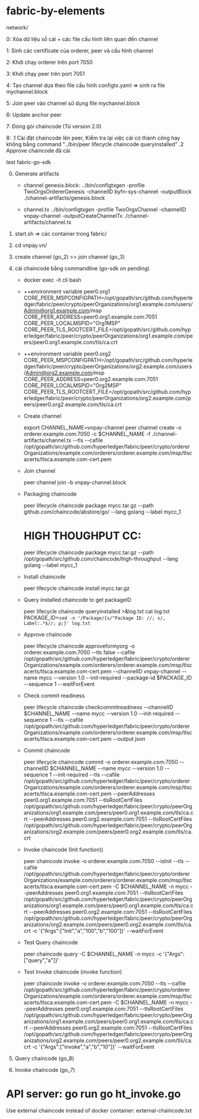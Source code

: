 # fabric-by-elements

network/

0: Xóa dữ liệu sổ cái + các file cấu hình liên quan đến channel

1: Sinh các certificate của orderer, peer và cấu hình channel

2: Khởi chạy orderer trên port 7050

3: Khởi chạy peer trên port 7051

4: Tạo channel dựa theo file cấu hình configtx.yaml => sinh ra file mychannel.block

5: Join peer vào channel sử dụng file mychannel.block

6: Update anchor peer

7: Đóng gói chaincode (Từ version 2.0)

8:  .1 Cài đặt chaincode lên peer, Kiểm tra lại việc cài có thành công hay không bằng command "../bin/peer lifecycle chaincode queryinstalled"
    .2 Approve chaincode đã cài


test fabric-go-sdk

0. Generate artifacts
    - channel genesis.block:
		../bin/configtxgen -profile TwoOrgsOrdererGenesis -channelID byfn-sys-channel -outputBlock ./channel-artifacts/genesis.block
    
    - channel.tx
        ../bin/configtxgen -profile TwoOrgsChannel -channelID vnpay-channel -outputCreateChannelTx ./channel-artifacts/channel.tx

1. start.sh => các container trong fabric/

2. cd vnpay.vn/

3. create channel (go_2) >> join channel (go_3)

4. cài chaincode bằng commandline (go-sdk on pending)
    
    - docker exec -it cli bash

    + ++environment variable peer0.org1
    CORE_PEER_MSPCONFIGPATH=/opt/gopath/src/github.com/hyperledger/fabric/peer/crypto/peerOrganizations/org1.example.com/users/Admin@org1.example.com/msp
    CORE_PEER_ADDRESS=peer0.org1.example.com:7051
    CORE_PEER_LOCALMSPID="Org1MSP"
    CORE_PEER_TLS_ROOTCERT_FILE=/opt/gopath/src/github.com/hyperledger/fabric/peer/crypto/peerOrganizations/org1.example.com/peers/peer0.org1.example.com/tls/ca.crt

    + ++environment variable  peer0.org2
    CORE_PEER_MSPCONFIGPATH=/opt/gopath/src/github.com/hyperledger/fabric/peer/crypto/peerOrganizations/org2.example.com/users/Admin@org2.example.com/msp
    CORE_PEER_ADDRESS=peer0.org2.example.com:7051
    CORE_PEER_LOCALMSPID="Org2MSP"
    CORE_PEER_TLS_ROOTCERT_FILE=/opt/gopath/src/github.com/hyperledger/fabric/peer/crypto/peerOrganizations/org2.example.com/peers/peer0.org2.example.com/tls/ca.crt


    - Create channel
    
        export CHANNEL_NAME=vnpay-channel
        peer channel create -o orderer.example.com:7050 -c $CHANNEL_NAME -f ./channel-artifacts/channel.tx --tls --cafile /opt/gopath/src/github.com/hyperledger/fabric/peer/crypto/ordererOrganizations/example.com/orderers/orderer.example.com/msp/tlscacerts/tlsca.example.com-cert.pem

    - Join channel
    
        peer channel join -b vnpay-channel.block

    - Packaging chaincode
    
        peer lifecycle chaincode package mycc.tar.gz --path github.com/chaincode/abstore/go/ --lang golang --label mycc_1
        
        # HIGH THOUGHPUT CC: 
        peer lifecycle chaincode package mycc.tar.gz --path /opt/gopath/src/github.com/chaincode/high-throughput --lang golang --label mycc_1


    - Install chaincode
    
        peer lifecycle chaincode install mycc.tar.gz

    - Query installed chaincode to get packageID
    
        peer lifecycle chaincode queryinstalled >&log.txt
        cat log.txt
        PACKAGE_ID=`sed -n '/Package/{s/^Package ID: //; s/, Label:.*$//; p;}' log.txt`

    - Approve chaincode
    
        peer lifecycle chaincode approveformyorg -o orderer.example.com:7050 --tls false --cafile /opt/gopath/src/github.com/hyperledger/fabric/peer/crypto/ordererOrganizations/example.com/orderers/orderer.example.com/msp/tlscacerts/tlsca.example.com-cert.pem --channelID vnpay-channel --name mycc --version 1.0 --init-required --package-id $PACKAGE_ID --sequence 1 --waitForEvent

    - Check commit readiness
    
        peer lifecycle chaincode checkcommitreadiness --channelID $CHANNEL_NAME --name mycc --version 1.0 --init-required --sequence 1 --tls --cafile /opt/gopath/src/github.com/hyperledger/fabric/peer/crypto/ordererOrganizations/example.com/orderers/orderer.example.com/msp/tlscacerts/tlsca.example.com-cert.pem --output json

    - Commit chaincode
    
        peer lifecycle chaincode commit -o orderer.example.com:7050 --channelID $CHANNEL_NAME --name mycc --version 1.0 --sequence 1 --init-required --tls --cafile /opt/gopath/src/github.com/hyperledger/fabric/peer/crypto/ordererOrganizations/example.com/orderers/orderer.example.com/msp/tlscacerts/tlsca.example.com-cert.pem --peerAddresses peer0.org1.example.com:7051 --tlsRootCertFiles /opt/gopath/src/github.com/hyperledger/fabric/peer/crypto/peerOrganizations/org1.example.com/peers/peer0.org1.example.com/tls/ca.crt --peerAddresses peer0.org2.example.com:7051 --tlsRootCertFiles /opt/gopath/src/github.com/hyperledger/fabric/peer/crypto/peerOrganizations/org2.example.com/peers/peer0.org2.example.com/tls/ca.crt

    - Invoke chaincode (Init function))
    
        peer chaincode invoke -o orderer.example.com:7050 --isInit --tls --cafile /opt/gopath/src/github.com/hyperledger/fabric/peer/crypto/ordererOrganizations/example.com/orderers/orderer.example.com/msp/tlscacerts/tlsca.example.com-cert.pem -C $CHANNEL_NAME -n mycc --peerAddresses peer0.org1.example.com:7051 --tlsRootCertFiles /opt/gopath/src/github.com/hyperledger/fabric/peer/crypto/peerOrganizations/org1.example.com/peers/peer0.org1.example.com/tls/ca.crt --peerAddresses peer0.org2.example.com:7051 --tlsRootCertFiles /opt/gopath/src/github.com/hyperledger/fabric/peer/crypto/peerOrganizations/org2.example.com/peers/peer0.org2.example.com/tls/ca.crt -c '{"Args":["Init","a","100","b","100"]}' --waitForEvent

    - Test Query chaincode
    
        peer chaincode query -C $CHANNEL_NAME -n mycc -c '{"Args":["query","a"]}'

    - Test Invoke chaincode (invoke function)
    
        peer chaincode invoke -o orderer.example.com:7050 --tls --cafile /opt/gopath/src/github.com/hyperledger/fabric/peer/crypto/ordererOrganizations/example.com/orderers/orderer.example.com/msp/tlscacerts/tlsca.example.com-cert.pem -C $CHANNEL_NAME -n mycc --peerAddresses peer0.org1.example.com:7051 --tlsRootCertFiles /opt/gopath/src/github.com/hyperledger/fabric/peer/crypto/peerOrganizations/org1.example.com/peers/peer0.org1.example.com/tls/ca.crt --peerAddresses peer0.org2.example.com:7051 --tlsRootCertFiles /opt/gopath/src/github.com/hyperledger/fabric/peer/crypto/peerOrganizations/org2.example.com/peers/peer0.org2.example.com/tls/ca.crt -c '{"Args":["invoke","a","b","10"]}' --waitForEvent

5. Query chaincode (go_8)

6. Invoke chaincode (go_7)

# API server: go run go ht_invoke.go

Use external chaincode instead of docker container: external-chaincode.txt